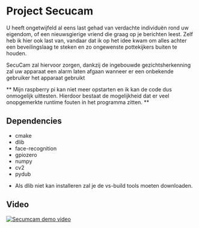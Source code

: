 # Project Secucam

 U heeft ongetwijfeld al eens last gehad van verdachte individuën rond uw 
 eigendom, of een nieuwsgierige vriend die graag op je berichten leest. Zelf heb ik hier ook last van, vandaar dat ik op het idee kwam om alles achter een beveilingslaag te steken en zo ongewenste pottekijkers buiten te houden. 
 
 SecuCam zal hiervoor zorgen, dankzij de ingebouwde gezichtsherkenning zal uw apparaat een alarm laten afgaan wanneer er een onbekende gebruiker het 
 apparaat gebruikt
 
 ** Mijn raspberry pi kan niet meer opstarten en ik kan de code dus onmogelijk uittesten. Hierdoor  bestaat de mogelijkheid dat er veel onopgemerkte runtime fouten in het programma zitten. **
 
 ## Dependencies
 - cmake
 - dlib
 - face-recognition
 - gpiozero
 - numpy
 - cv2
 - pydub
 
 * Als dlib niet kan installeren zal je de vs-build tools moeten downloaden.
 
 ## Video
 

[![Secumcam demo video](https://youtu.be/99B_JOmdLb4)](https://youtu.be/99B_JOmdLb4)
